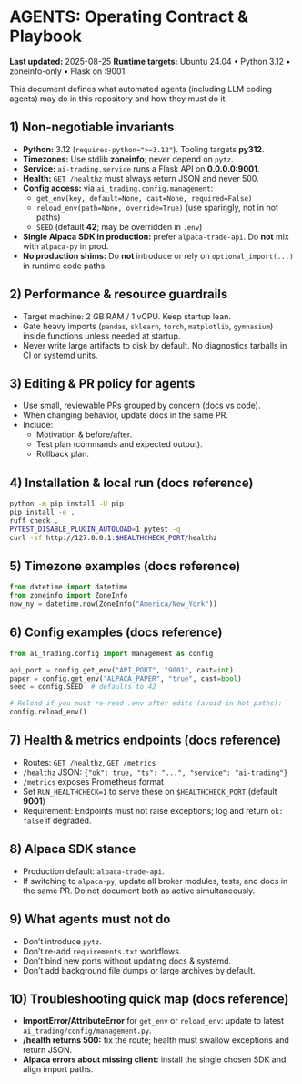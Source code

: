 # AGENTS: Operating Contract & Playbook

**Last updated:** 2025-08-25
**Runtime targets:** Ubuntu 24.04 • Python 3.12 • zoneinfo-only • Flask on :9001

This document defines what automated agents (including LLM coding agents) may do in this repository and how they must do it.

## 1) Non-negotiable invariants
- **Python:** 3.12 (`requires-python=">=3.12"`). Tooling targets **py312**.
- **Timezones:** Use stdlib **zoneinfo**; never depend on `pytz`.
- **Service:** `ai-trading.service` runs a Flask API on **0.0.0.0:9001**.
- **Health:** `GET /healthz` must always return JSON and never 500.
- **Config access:** via `ai_trading.config.management`:
  - `get_env(key, default=None, cast=None, required=False)`
  - `reload_env(path=None, override=True)` (use sparingly, not in hot paths)
  - `SEED` (default **42**; may be overridden in `.env`)
- **Single Alpaca SDK in production:** prefer `alpaca-trade-api`. Do **not** mix with `alpaca-py` in prod.
- **No production shims:** Do **not** introduce or rely on `optional_import(...)` in runtime code paths.

## 2) Performance & resource guardrails
- Target machine: 2 GB RAM / 1 vCPU. Keep startup lean.
- Gate heavy imports (`pandas`, `sklearn`, `torch`, `matplotlib`, `gymnasium`) inside functions unless needed at startup.
- Never write large artifacts to disk by default. No diagnostics tarballs in CI or systemd units.

## 3) Editing & PR policy for agents
- Use small, reviewable PRs grouped by concern (docs vs code).
- When changing behavior, update docs in the same PR.
- Include:
  - Motivation & before/after.
  - Test plan (commands and expected output).
  - Rollback plan.

## 4) Installation & local run (docs reference)
```bash
python -m pip install -U pip
pip install -e .
ruff check .
PYTEST_DISABLE_PLUGIN_AUTOLOAD=1 pytest -q
curl -sf http://127.0.0.1:$HEALTHCHECK_PORT/healthz
```

## 5) Timezone examples (docs reference)

```py
from datetime import datetime
from zoneinfo import ZoneInfo
now_ny = datetime.now(ZoneInfo("America/New_York"))
```

## 6) Config examples (docs reference)

```py
from ai_trading.config import management as config

api_port = config.get_env("API_PORT", "9001", cast=int)
paper = config.get_env("ALPACA_PAPER", "true", cast=bool)
seed = config.SEED  # defaults to 42

# Reload if you must re-read .env after edits (avoid in hot paths):
config.reload_env()
```

## 7) Health & metrics endpoints (docs reference)

* Routes: `GET /healthz`, `GET /metrics`
* `/healthz` JSON: `{"ok": true, "ts": "...", "service": "ai-trading"}`
* `/metrics` exposes Prometheus format
* Set `RUN_HEALTHCHECK=1` to serve these on `$HEALTHCHECK_PORT` (default **9001**)
* Requirement: Endpoints must not raise exceptions; log and return `ok: false` if degraded.

## 8) Alpaca SDK stance

* Production default: `alpaca-trade-api`.
* If switching to `alpaca-py`, update all broker modules, tests, and docs in the same PR. Do not document both as active simultaneously.

## 9) What agents must not do

* Don’t introduce `pytz`.
* Don’t re-add `requirements.txt` workflows.
* Don’t bind new ports without updating docs & systemd.
* Don’t add background file dumps or large archives by default.

## 10) Troubleshooting quick map (docs reference)

* **ImportError/AttributeError** for `get_env` or `reload_env`: update to latest `ai_trading/config/management.py`.
* **/health returns 500:** fix the route; health must swallow exceptions and return JSON.
* **Alpaca errors about missing client:** install the single chosen SDK and align import paths.
